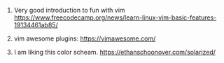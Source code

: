 1. Very good introduction to fun with vim
https://www.freecodecamp.org/news/learn-linux-vim-basic-features-19134461ab85/


2. vim awesome plugins:
https://vimawesome.com/

3. I am liking this color scheam.
https://ethanschoonover.com/solarized/
